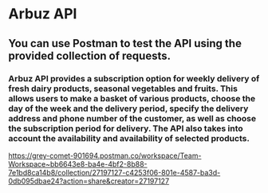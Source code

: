 # Arbuz API

## You can use Postman to test the API using the provided collection of requests.

### Arbuz API provides a subscription option for weekly delivery of fresh dairy products, seasonal vegetables and fruits. This allows users to make a basket of various products, choose the day of the week and the delivery period, specify the delivery address and phone number of the customer, as well as choose the subscription period for delivery. The API also takes into account the availability and availability of selected products.

https://grey-comet-901694.postman.co/workspace/Team-Workspace~bb6643e8-ba4e-4bf2-8b88-7e1bd8ca14b8/collection/27197127-c4253f06-801e-4587-ba3d-0db095dbae24?action=share&creator=27197127
